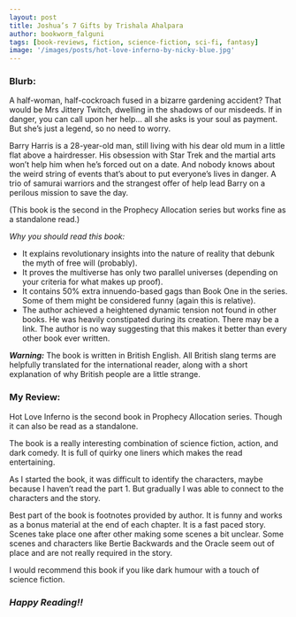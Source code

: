 ```yaml
---
layout: post
title: Joshua’s 7 Gifts by Trishala Ahalpara
author: bookworm_falguni
tags: [book-reviews, fiction, science-fiction, sci-fi, fantasy]
image: '/images/posts/hot-love-inferno-by-nicky-blue.jpg'
---
```

### **Blurb:**
A half-woman, half-cockroach fused in a bizarre gardening accident? That would be Mrs Jittery Twitch, dwelling in the shadows of our misdeeds. If in danger, you can call upon her help… all she asks is your soul as payment. But she’s just a legend, so no need to worry.

Barry Harris is a 28-year-old man, still living with his dear old mum in a little flat above a hairdresser. His obsession with Star Trek and the martial arts won’t help him when he’s forced out on a date.
And nobody knows about the weird string of events that’s about to put everyone’s lives in danger. A trio of samurai warriors and the strangest offer of help lead Barry on a perilous mission to save the day.

(This book is the second in the Prophecy Allocation series but works fine as a standalone read.)

*Why you should read this book:*

- It explains revolutionary insights into the nature of reality that debunk the myth of free will (probably).
- It proves the multiverse has only two parallel universes (depending on your criteria for what makes up proof).
- It contains 50% extra innuendo-based gags than Book One in the series. Some of them might be considered funny (again this is relative).
- The author achieved a heightened dynamic tension not found in other books. He was heavily constipated during its creation. There may be a link. The author is no way suggesting that this makes it better than every other book ever written. 

***Warning:*** The book is written in British English. All British slang terms are helpfully translated for the international reader, along with a short explanation of why British people are a little strange. 

### **My Review:**

Hot Love Inferno is the second book in Prophecy Allocation series. Though it can also be read as a standalone.

The book is a really interesting combination of science fiction, action, and dark comedy. It is full of quirky one liners which makes the read entertaining.

As I started the book, it was difficult to identify the characters, maybe because I haven’t read the part 1. But gradually I was able to connect to the characters and the story.

Best part of the book is footnotes provided by author. It is funny and works as a bonus material at the end of each chapter.
It is a fast paced story. Scenes take place one after other making some scenes a bit unclear. Some scenes and characters like Bertie Backwards and the Oracle seem out of place and are not really required in  the story. 

I would recommend this book if you like dark humour with a touch of science fiction.

### ***Happy Reading!!***
